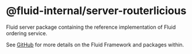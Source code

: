 # @fluid-internal/server-routerlicious

Fluid server package containing the reference implementation of Fluid ordering service.

See [GitHub](https://github.com/microsoft/FluidFramework) for more details on the Fluid Framework and packages within.
